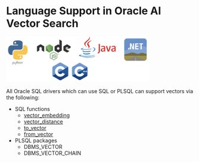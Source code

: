 # Language Support in Oracle AI Vector Search

<img src="images/languages.png" width="384" alt="Languages"/>

All Oracle SQL drivers which can use SQL or PLSQL can support vectors via the following:
- SQL functions
  - [vector_embedding](https://docs.oracle.com/en/database/oracle/oracle-database/23/sqlrf/vector_embedding.html#GUID-5ED78260-6D21-4B6B-86E0-A1E70EFA11CA)
  - [vector_distance](https://docs.oracle.com/en/database/oracle/oracle-database/23/sqlrf/vector_distance.html#GUID-BA4BCFB2-D905-43DC-87B0-E53522CF07B7)
  - [to_vector](https://docs.oracle.com/pls/topic/lookup?ctx=en/database/oracle/oracle-database/23/vecse&id=SQLRF-GUID-2CCAB607-A28B-43F7-A71D-9800C0B9A380)
  - [from_vector](https://docs.oracle.com/pls/topic/lookup?ctx=en/database/oracle/oracle-database/23/vecse&id=SQLRF-GUID-AA60B3CB-FCB7-4944-9E06-976C272855B1)
- PLSQL packages
  - DBMS_VECTOR
  - DBMS_VECTOR_CHAIN
